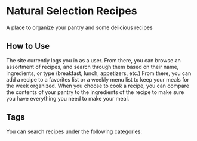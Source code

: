 # Natural Selection Recipes

A place to organize your pantry and some delicious recipes
## How to Use 

The site currently logs you in as a user. From there, you can browse an assortment of recipes, and search through them based on their name, ingredients, or type (breakfast, lunch, appetizers, etc.)
From there, you can add a recipe to a favorites list or a weekly menu list to keep your meals for the week organized. 
When you choose to cook a recipe, you can compare the contents of your pantry to the ingredients of the recipe to make sure you have everything you need to make your meal. 

## Tags

You can search recipes under the following categories:


